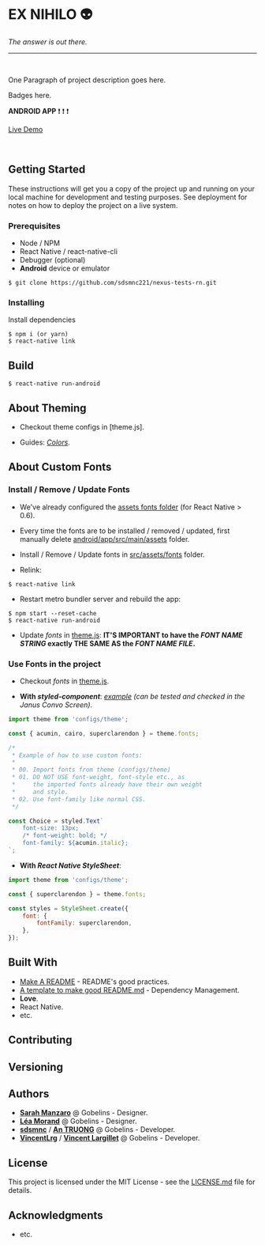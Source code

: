 # EX NIHILO :alien:

_The answer is out there._

---

<br>

One Paragraph of project description goes here.

Badges here.

**ANDROID APP** :exclamation: :exclamation: :exclamation:

[Live Demo](https://)

<br>

## Getting Started

These instructions will get you a copy of the project up and running on your local machine for development and testing purposes. See deployment for notes on how to deploy the project on a live system.

### Prerequisites

- Node / NPM
- React Native / react-native-cli
- Debugger (optional)
- **Android** device or emulator

```
$ git clone https://github.com/sdsmnc221/nexus-tests-rn.git
```

### Installing

Install dependencies

```
$ npm i (or yarn)
$ react-native link
```

## Build

```
$ react-native run-android
```

## About Theming

- Checkout theme configs in [theme.js].

- Guides: [_Colors_](./docs/guide-colors.png).

## About Custom Fonts

### Install / Remove / Update Fonts

- We've already configured the [assets fonts folder](./react-native.config.js) (for React Native > 0.6).

- Every time the fonts are to be installed / removed / updated, first manually delete [android/app/src/main/assets](./android/app/src/main/assets) folder.

- Install / Remove / Update fonts in [src/assets/fonts](./src/assets/fonts) folder.

- Relink:

```
$ react-native link
```

- Restart metro bundler server and rebuild the app:

```
$ npm start --reset-cache
$ react-native run-android
```

- Update _fonts_ in [theme.js](./src/configs/theme.js): **IT'S IMPORTANT to have the _FONT NAME STRING_ exactly THE SAME AS the _FONT NAME FILE_.**

### Use Fonts in the project

- Checkout _fonts_ in [theme.js](./src/configs/theme.js).

- **With _styled-component_**: [_example_](./src/screens/SMS/components/AnswerChoice.js) _(can be tested and checked in the Janus Convo Screen)._

```javascript
import theme from 'configs/theme';

const { acumin, cairo, superclarendon } = theme.fonts;

/*
 * Example of how to use custom fonts:
 *
 * 00. Import fonts from theme (configs/theme)
 * 01. DO NOT USE font-weight, font-style etc., as
 *     the imported fonts already have their own weight
 *     and style.
 * 02. Use font-family like normal CSS.
 */

const Choice = styled.Text`
	font-size: 13px;
	/* font-weight: bold; */
	font-family: ${acumin.italic};
`;
```

- **With _React Native StyleSheet_**:

```javascript
import theme from 'configs/theme';

const { superclarendon } = theme.fonts;

const styles = StyleSheet.create({
	font: {
		fontFamily: superclarendon,
	},
});
```

## Built With

- [Make A README](https://www.makeareadme.com/) - README's good practices.
- [A template to make good README.md](https://gist.github.com/PurpleBooth/109311bb0361f32d87a2) - Dependency Management.
- **Love**.
- React Native.
- etc.

## Contributing

## Versioning

## Authors

- [**Sarah Manzaro**](htts://) @ Gobelins - Designer.
- [**Léa Morand**](htts://) @ Gobelins - Designer.
- [**sdsmnc**](https://github.com/sdsmnc221) / [**An TRUONG**](https://antr.tech) @ Gobelins - Developer.
- [**VincentLrg**](https://github.com/VincentLrg) / [**Vincent Largillet**](htts://) @ Gobelins - Developer.

## License

This project is licensed under the MIT License - see the [LICENSE.md](LICENSE.md) file for details.

## Acknowledgments

- etc.
